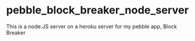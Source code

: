 # pebble_block_breaker_node_server
This is a node.JS server on a heroku server for my pebble app, Block Breaker
